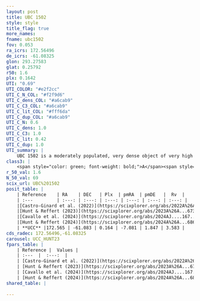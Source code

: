 ```yaml
---
layout: post
title: UBC 1502
style: style
title_flag: true
more_names: 
fname: ubc1502
fov: 0.053
ra_icrs: 172.56496
de_icrs: -61.08325
glon: 293.27583
glat: 0.25792
r50: 1.6
plx: 0.1642
UTI: "0.69"
UTI_COLOR: "#e2f2cc"
UTI_C_N_COL: "#f2f9d6"
UTI_C_dens_COL: "#a6cab9"
UTI_C_C3_COL: "#a6cab9"
UTI_C_lit_COL: "#fff6da"
UTI_C_dup_COL: "#a6cab9"
UTI_C_N: 0.6
UTI_C_dens: 1.0
UTI_C_C3: 1.0
UTI_C_lit: 0.42
UTI_C_dup: 1.0
UTI_summary: |
    UBC 1502 is a moderately populated, very dense object of very high C3 quality. It was recently reported in the literature.
class3: |
    <span style="color: green; font-weight: bold;">A</span><span style="color: green; font-weight: bold;">A</span>
r_50_val: 1.6
N_50_val: 69
scix_url: UBC%201502
posit_table: |
    | Reference    | RA    | DEC   | Plx  | pmRA  | pmDE   |  Rv  |
    | :---         | :---: | :---: | :---: | :---: | :---: | :---: |
    |[Castro-Ginard et al. (2022)](https://scixplorer.org/abs/2022A%26A...661A.118C) | 172.68 | -61.06 | 0.16 | -7.04 | 1.84 | -- |
    |[Hunt & Reffert (2023)](https://scixplorer.org/abs/2023A%26A...673A.114H) | 172.544 | -61.086 | 0.163 | -7.079 | 1.844 | 3.801 |
    |[Cavallo et al. (2024)](https://scixplorer.org/abs/2024AJ....167...12C) | 172.586 | -61.084 | 0.165 | -- | -- | -- |
    |[Hunt & Reffert (2024)](https://scixplorer.org/abs/2024A%26A...686A..42H) | 172.544 | -61.086 | 0.163 | -7.079 | 1.844 | 3.801 |
    | **UCC** |172.565 | -61.083 | 0.164 | -7.081 | 1.847 | 3.583 | 
cds_radec: 172.56496,-61.08325
carousel: UCC_HUNT23
fpars_table: |
    | Reference |  Values |
    | :---  |  :---:  |
    | [Castro-Ginard et al. (2022)](https://scixplorer.org/abs/2022A%26A...661A.118C) | `AV=1.215, Dist=5905, logAge=8.913` |
    | [Hunt & Reffert (2023)](https://scixplorer.org/abs/2023A%26A...673A.114H) | `AV50=2.456, diffAV50=2.154, MOD50=13.799, logAge50=8.087` |
    | [Cavallo et al. (2024)](https://scixplorer.org/abs/2024AJ....167...12C) | `AV50=2.61, dMod50=12.71, logAge50=8.36, [Fe/H]50=-0.49` |
    | [Hunt & Reffert (2024)](https://scixplorer.org/abs/2024A%26A...686A..42H) | `MassJ=1310.67` |
shared_table: |
    
---
```

